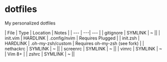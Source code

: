 # dotfiles
My personalized dotfiles

| File | Type | Location | Notes |
| --- | ---| --- |
| gitignore | SYMLINK | ~ ||
| init.vim | HARDLINK | .config/nvim | Requires Plugged |
| init.zsh | HARDLINK | .oh-my-zsh/custom | Requires oh-my-zsh (see fork) |
| nethackrc | SYMLINK | ~ ||
| screenrc | SYMLINK | ~ ||
| vimrc | SYMLINK | ~ | Vim 8+ |
| zshrc | SYMLINK | ~ ||
